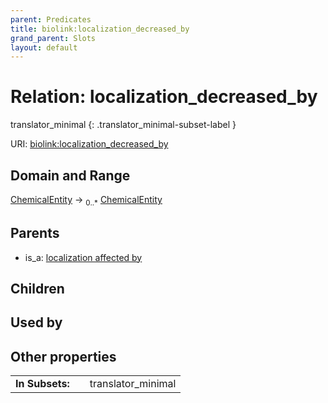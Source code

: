 ```yaml
---
parent: Predicates
title: biolink:localization_decreased_by
grand_parent: Slots
layout: default
---
```


# Relation: localization_decreased_by

translator_minimal
{: .translator_minimal-subset-label }




URI: [biolink:localization_decreased_by](https://w3id.org/biolink/vocab/localization_decreased_by)

## Domain and Range

[ChemicalEntity](ChemicalEntity.md) ->  <sub>0..\*</sub> [ChemicalEntity](ChemicalEntity.md)

## Parents

 *  is_a: [localization affected by](localization_affected_by.md)

## Children


## Used by


## Other properties

|  |  |  |
| --- | --- | --- |
| **In Subsets:** | | translator_minimal |

